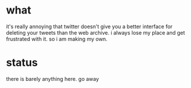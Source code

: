 # what

it's really annoying that twitter doesn't give you a better interface for deleting your tweets than the web archive. i always lose my place and get frustrated with it. so i am making my own.

# status

there is barely anything here. go away